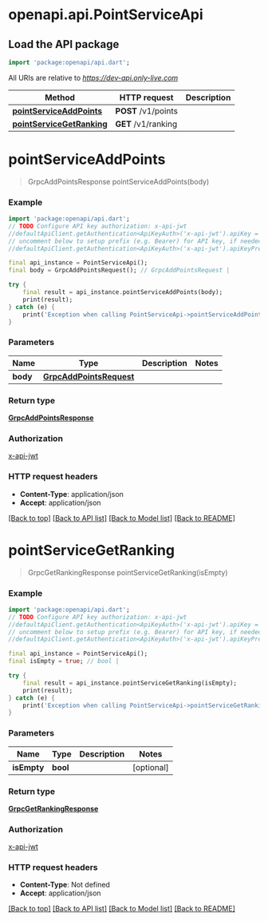 # openapi.api.PointServiceApi

## Load the API package
```dart
import 'package:openapi/api.dart';
```

All URIs are relative to *https://dev-api.only-live.com*

Method | HTTP request | Description
------------- | ------------- | -------------
[**pointServiceAddPoints**](PointServiceApi.md#pointserviceaddpoints) | **POST** /v1/points | 
[**pointServiceGetRanking**](PointServiceApi.md#pointservicegetranking) | **GET** /v1/ranking | 


# **pointServiceAddPoints**
> GrpcAddPointsResponse pointServiceAddPoints(body)



### Example 
```dart
import 'package:openapi/api.dart';
// TODO Configure API key authorization: x-api-jwt
//defaultApiClient.getAuthentication<ApiKeyAuth>('x-api-jwt').apiKey = 'YOUR_API_KEY';
// uncomment below to setup prefix (e.g. Bearer) for API key, if needed
//defaultApiClient.getAuthentication<ApiKeyAuth>('x-api-jwt').apiKeyPrefix = 'Bearer';

final api_instance = PointServiceApi();
final body = GrpcAddPointsRequest(); // GrpcAddPointsRequest | 

try { 
    final result = api_instance.pointServiceAddPoints(body);
    print(result);
} catch (e) {
    print('Exception when calling PointServiceApi->pointServiceAddPoints: $e\n');
}
```

### Parameters

Name | Type | Description  | Notes
------------- | ------------- | ------------- | -------------
 **body** | [**GrpcAddPointsRequest**](GrpcAddPointsRequest.md)|  | 

### Return type

[**GrpcAddPointsResponse**](GrpcAddPointsResponse.md)

### Authorization

[x-api-jwt](../README.md#x-api-jwt)

### HTTP request headers

 - **Content-Type**: application/json
 - **Accept**: application/json

[[Back to top]](#) [[Back to API list]](../README.md#documentation-for-api-endpoints) [[Back to Model list]](../README.md#documentation-for-models) [[Back to README]](../README.md)

# **pointServiceGetRanking**
> GrpcGetRankingResponse pointServiceGetRanking(isEmpty)



### Example 
```dart
import 'package:openapi/api.dart';
// TODO Configure API key authorization: x-api-jwt
//defaultApiClient.getAuthentication<ApiKeyAuth>('x-api-jwt').apiKey = 'YOUR_API_KEY';
// uncomment below to setup prefix (e.g. Bearer) for API key, if needed
//defaultApiClient.getAuthentication<ApiKeyAuth>('x-api-jwt').apiKeyPrefix = 'Bearer';

final api_instance = PointServiceApi();
final isEmpty = true; // bool | 

try { 
    final result = api_instance.pointServiceGetRanking(isEmpty);
    print(result);
} catch (e) {
    print('Exception when calling PointServiceApi->pointServiceGetRanking: $e\n');
}
```

### Parameters

Name | Type | Description  | Notes
------------- | ------------- | ------------- | -------------
 **isEmpty** | **bool**|  | [optional] 

### Return type

[**GrpcGetRankingResponse**](GrpcGetRankingResponse.md)

### Authorization

[x-api-jwt](../README.md#x-api-jwt)

### HTTP request headers

 - **Content-Type**: Not defined
 - **Accept**: application/json

[[Back to top]](#) [[Back to API list]](../README.md#documentation-for-api-endpoints) [[Back to Model list]](../README.md#documentation-for-models) [[Back to README]](../README.md)

